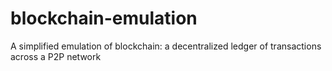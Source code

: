 # blockchain-emulation
A simplified emulation of blockchain: a decentralized ledger of transactions across a P2P network
